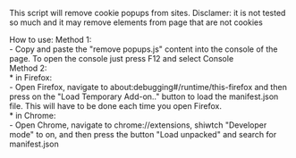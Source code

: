 This script will remove cookie popups from sites. 
Disclamer: it is not tested so much and it may remove elements from page that are not cookies

How to use:
Method 1:<br/>
    - Copy and paste the "remove popups.js" content into the console of the page. To open the console just press F12 and select Console<br/>
Method 2:<br/>
    * in Firefox:<br/>
    - Open Firefox, navigate to about:debugging#/runtime/this-firefox and then press on the "Load Temporary Add-on.." button to load the manifest.json file. This will have to be done each time you open Firefox. <br/> 
    * in Chrome:<br/>
    - Open Chrome, navigate to chrome://extensions, shiwtch "Developer mode" to on, and then press the button "Load unpacked" and search for manifest.json
